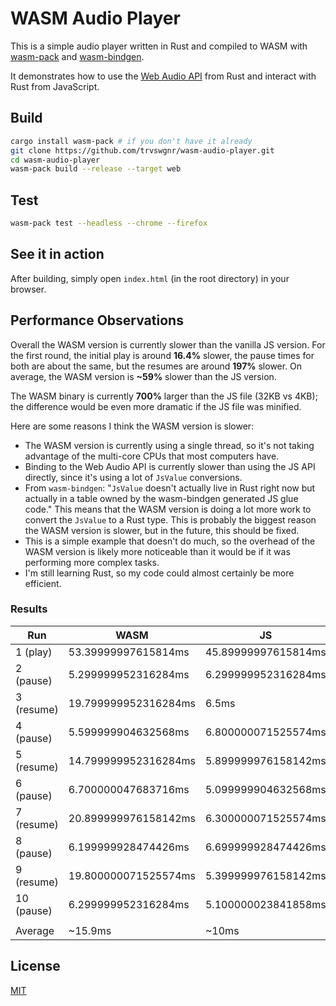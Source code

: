# WASM Audio Player

This is a simple audio player written in Rust and compiled to WASM with [wasm-pack](https://github.com/rustwasm/wasm-pack) and [wasm-bindgen](https://github.com/rustwasm/wasm-bindgen).

It demonstrates how to use the [Web Audio API](https://developer.mozilla.org/en-US/docs/Web/API/Web_Audio_API) from Rust and interact with Rust from JavaScript.

## Build

```bash
cargo install wasm-pack # if you don't have it already
git clone https://github.com/trvswgnr/wasm-audio-player.git
cd wasm-audio-player
wasm-pack build --release --target web
```

## Test

```bash
wasm-pack test --headless --chrome --firefox
```

## See it in action

After building, simply open `index.html` (in the root directory) in your browser.

## Performance Observations

Overall the WASM version is currently slower than the vanilla JS version. For the first round, the initial play is around **16.4%** slower, the pause times for both are about the same, but the resumes are around **197%** slower. On average, the WASM version is **~59%** slower than the JS version.

The WASM binary is currently **700%** larger than the JS file (32KB vs 4KB); the difference would be even more dramatic if the JS file was minified.

Here are some reasons I think the WASM version is slower:
- The WASM version is currently using a single thread, so it's not taking advantage of the multi-core CPUs that most computers have.
- Binding to the Web Audio API is currently slower than using the JS API directly, since it's using a lot of `JsValue` conversions.
- From `wasm-bindgen`: "`JsValue` doesn't actually live in Rust right now but actually in a table owned by the wasm-bindgen generated JS glue code." This means that the WASM version is doing a lot more work to convert the `JsValue` to a Rust type. This is probably the biggest reason the WASM version is slower, but in the future, this should be fixed.
- This is a simple example that doesn't do much, so the overhead of the WASM version is likely more noticeable than it would be if it was performing more complex tasks.
- I'm still learning Rust, so my code could almost certainly be more efficient.

### Results

|    Run    |          WASM        |         JS          |
| --------- | -------------------- | ------------------- |
|1 (play)   | 53.39999997615814ms  | 45.89999997615814ms |
|2 (pause)  | 5.299999952316284ms  | 6.299999952316284ms |
|3 (resume) | 19.799999952316284ms | 6.5ms               |
|4 (pause)  | 5.599999904632568ms  | 6.800000071525574ms |
|5 (resume) | 14.799999952316284ms | 5.899999976158142ms |
|6 (pause)  | 6.700000047683716ms  | 5.099999904632568ms |
|7 (resume) | 20.899999976158142ms | 6.300000071525574ms |
|8 (pause)  | 6.199999928474426ms  | 6.699999928474426ms |
|9 (resume) | 19.800000071525574ms | 5.399999976158142ms |
|10 (pause) | 6.299999952316284ms  | 5.100000023841858ms |
|           |                      |                     |
| Average   | ~15.9ms              | ~10ms               |

## License

[MIT](LICENSE)
